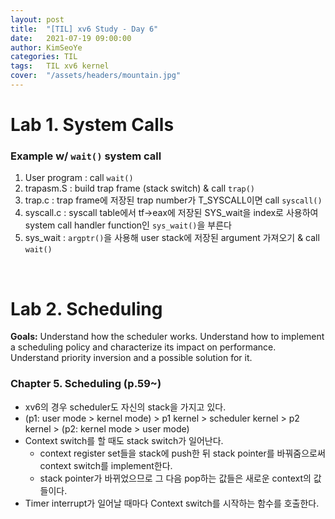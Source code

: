 ```yaml
---
layout: post
title:  "[TIL] xv6 Study - Day 6"
date:   2021-07-19 09:00:00
author: KimSeoYe
categories: TIL
tags:   TIL xv6 kernel
cover:  "/assets/headers/mountain.jpg"
---
```


# Lab 1. System Calls

### Example w/ `wait()` system call

1. User program : call `wait()`
2. trapasm.S : build trap frame (stack switch) & call `trap()`
3. trap.c : trap frame에 저장된 trap number가 T_SYSCALL이면 call `syscall()`
4. syscall.c : syscall table에서 tf->eax에 저장된 SYS_wait을 index로 사용하여 system call handler function인 `sys_wait()`을 부른다
5. sys_wait : `argptr()`을 사용해 user stack에 저장된 argument 가져오기 & call `wait()`

<br>

# Lab 2. Scheduling

**Goals:** Understand how the scheduler works. Understand how to implement a scheduling policy and characterize its impact on performance. Understand priority inversion and a possible solution for it.


### Chapter 5. Scheduling (p.59~)

- xv6의 경우 scheduler도 자신의 stack을 가지고 있다.
- (p1: user mode > kernel mode) > p1 kernel > scheduler kernel > p2 kernel > (p2: kernel mode > user mode)
- Context switch를 할 때도 stack switch가 일어난다.
  - context register set들을 stack에 push한 뒤 stack pointer를 바꿔줌으로써 context switch를 implement한다.
  - stack pointer가 바뀌었으므로 그 다음 pop하는 값들은 새로운 context의 값들이다.
- Timer interrupt가 일어날 때마다 Context switch를 시작하는 함수를 호출한다. 

